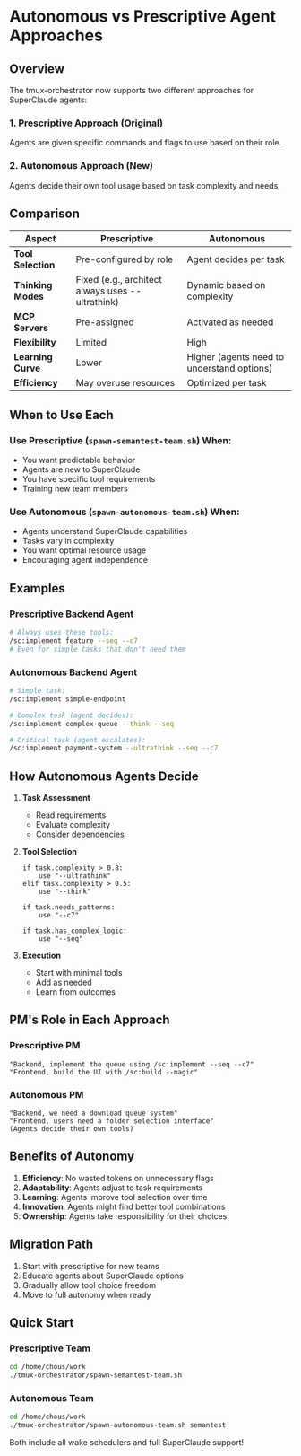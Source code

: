 # Autonomous vs Prescriptive Agent Approaches

## Overview

The tmux-orchestrator now supports two different approaches for SuperClaude agents:

### 1. Prescriptive Approach (Original)
Agents are given specific commands and flags to use based on their role.

### 2. Autonomous Approach (New)
Agents decide their own tool usage based on task complexity and needs.

## Comparison

| Aspect | Prescriptive | Autonomous |
|--------|-------------|------------|
| **Tool Selection** | Pre-configured by role | Agent decides per task |
| **Thinking Modes** | Fixed (e.g., architect always uses --ultrathink) | Dynamic based on complexity |
| **MCP Servers** | Pre-assigned | Activated as needed |
| **Flexibility** | Limited | High |
| **Learning Curve** | Lower | Higher (agents need to understand options) |
| **Efficiency** | May overuse resources | Optimized per task |

## When to Use Each

### Use Prescriptive (`spawn-semantest-team.sh`) When:
- You want predictable behavior
- Agents are new to SuperClaude
- You have specific tool requirements
- Training new team members

### Use Autonomous (`spawn-autonomous-team.sh`) When:
- Agents understand SuperClaude capabilities
- Tasks vary in complexity
- You want optimal resource usage
- Encouraging agent independence

## Examples

### Prescriptive Backend Agent
```bash
# Always uses these tools:
/sc:implement feature --seq --c7
# Even for simple tasks that don't need them
```

### Autonomous Backend Agent
```bash
# Simple task:
/sc:implement simple-endpoint

# Complex task (agent decides):
/sc:implement complex-queue --think --seq

# Critical task (agent escalates):
/sc:implement payment-system --ultrathink --seq --c7
```

## How Autonomous Agents Decide

1. **Task Assessment**
   - Read requirements
   - Evaluate complexity
   - Consider dependencies

2. **Tool Selection**
   ```
   if task.complexity > 0.8:
       use "--ultrathink"
   elif task.complexity > 0.5:
       use "--think"
   
   if task.needs_patterns:
       use "--c7"
   
   if task.has_complex_logic:
       use "--seq"
   ```

3. **Execution**
   - Start with minimal tools
   - Add as needed
   - Learn from outcomes

## PM's Role in Each Approach

### Prescriptive PM
```
"Backend, implement the queue using /sc:implement --seq --c7"
"Frontend, build the UI with /sc:build --magic"
```

### Autonomous PM
```
"Backend, we need a download queue system"
"Frontend, users need a folder selection interface"
(Agents decide their own tools)
```

## Benefits of Autonomy

1. **Efficiency**: No wasted tokens on unnecessary flags
2. **Adaptability**: Agents adjust to task requirements
3. **Learning**: Agents improve tool selection over time
4. **Innovation**: Agents might find better tool combinations
5. **Ownership**: Agents take responsibility for their choices

## Migration Path

1. Start with prescriptive for new teams
2. Educate agents about SuperClaude options
3. Gradually allow tool choice freedom
4. Move to full autonomy when ready

## Quick Start

### Prescriptive Team
```bash
cd /home/chous/work
./tmux-orchestrator/spawn-semantest-team.sh
```

### Autonomous Team
```bash
cd /home/chous/work
./tmux-orchestrator/spawn-autonomous-team.sh semantest
```

Both include all wake schedulers and full SuperClaude support!